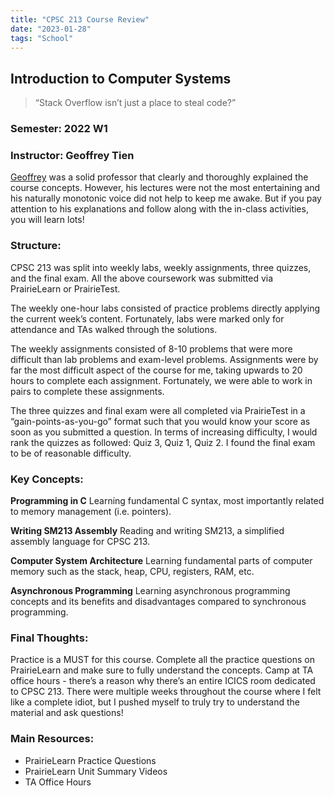 ```yaml
---
title: "CPSC 213 Course Review"
date: "2023-01-28"
tags: "School"
---
```


## Introduction to Computer Systems

> “Stack Overflow isn’t just a place to steal code?”

### Semester: 2022 W1

### Instructor: Geoffrey Tien

[Geoffrey](https://www.ratemyprofessors.com/professor?tid=2727926) was a solid professor that clearly and thoroughly explained the course concepts. However, his lectures were not the most entertaining and his naturally monotonic voice did not help to keep me awake. But if you pay attention to his explanations and follow along with the in-class activities, you will learn lots!

### Structure:

CPSC 213 was split into weekly labs, weekly assignments, three quizzes, and the final exam. All the above coursework was submitted via PrairieLearn or PrairieTest. 

The weekly one-hour labs consisted of practice problems directly applying the current week’s content. Fortunately, labs were marked only for attendance and TAs walked through the solutions. 

The weekly assignments consisted of 8-10 problems that were more difficult than lab problems and exam-level problems. Assignments were by far the most difficult aspect of the course for me, taking upwards to 20 hours to complete each assignment. Fortunately, we were able to work in pairs to complete these assignments. 

The three quizzes and final exam were all completed via PrairieTest in a “gain-points-as-you-go” format such that you would know your score as soon as you submitted a question. In terms of increasing difficulty, I would rank the quizzes as followed: Quiz 3, Quiz 1, Quiz 2. I found the final exam to be of reasonable difficulty. 

### Key Concepts:

**Programming in C** Learning fundamental C syntax, most importantly related to memory management (i.e. pointers). 

**Writing SM213 Assembly** Reading and writing SM213, a simplified assembly language for CPSC 213. 

**Computer System Architecture** Learning fundamental parts of computer memory such as the stack, heap, CPU, registers, RAM, etc.  

**Asynchronous Programming** Learning asynchronous programming concepts and its benefits and disadvantages compared to synchronous programming. 

### Final Thoughts:

Practice is a MUST for this course. Complete all the practice questions on PrairieLearn and make sure to fully understand the concepts. Camp at TA office hours - there’s a reason why there’s an entire ICICS room dedicated to CPSC 213. There were multiple weeks throughout the course where I felt like a complete idiot, but I pushed myself to truly try to understand the material and ask questions! 

### Main Resources:

- PrairieLearn Practice Questions
- PrairieLearn Unit Summary Videos
- TA Office Hours